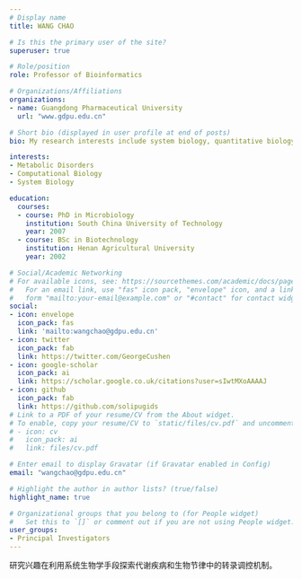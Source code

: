 ```yaml
---
# Display name
title: WANG CHAO

# Is this the primary user of the site?
superuser: true

# Role/position
role: Professor of Bioinformatics

# Organizations/Affiliations
organizations:
- name: Guangdong Pharmaceutical University
  url: "www.gdpu.edu.cn"

# Short bio (displayed in user profile at end of posts)
bio: My research interests include system biology, quantitative biology, modeling, and transcritpion regulation.

interests:
- Metabolic Disorders
- Computational Biology
- System Biology

education:
  courses:
  - course: PhD in Microbiology
    institution: South China University of Technology
    year: 2007
  - course: BSc in Biotechnology
    institution: Henan Agricultural University
    year: 2002

# Social/Academic Networking
# For available icons, see: https://sourcethemes.com/academic/docs/page-builder/#icons
#   For an email link, use "fas" icon pack, "envelope" icon, and a link in the
#   form "mailto:your-email@example.com" or "#contact" for contact widget.
social:
- icon: envelope
  icon_pack: fas
  link: 'mailto:wangchao@gdpu.edu.cn'
- icon: twitter
  icon_pack: fab
  link: https://twitter.com/GeorgeCushen
- icon: google-scholar
  icon_pack: ai
  link: https://scholar.google.co.uk/citations?user=sIwtMXoAAAAJ
- icon: github
  icon_pack: fab
  link: https://github.com/solipugids
# Link to a PDF of your resume/CV from the About widget.
# To enable, copy your resume/CV to `static/files/cv.pdf` and uncomment the lines below.
# - icon: cv
#   icon_pack: ai
#   link: files/cv.pdf

# Enter email to display Gravatar (if Gravatar enabled in Config)
email: "wangchao@gdpu.edu.cn"

# Highlight the author in author lists? (true/false)
highlight_name: true

# Organizational groups that you belong to (for People widget)
#   Set this to `[]` or comment out if you are not using People widget.
user_groups:
- Principal Investigators
---
```


研究兴趣在利用系统生物学手段探索代谢疾病和生物节律中的转录调控机制。
